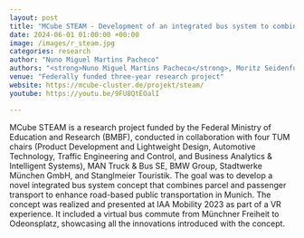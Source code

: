 ```yaml
---
layout: post
title: "MCube STEAM - Development of an integrated bus system to combine passenger and parcel transport"
date: 2024-06-01 01:00:00 +00:00
image: /images/r_steam.jpg
categories: research
author: "Nuno Miguel Martins Pacheco"
authors: "<strong>Nuno Miguel Martins Pacheco</strong>, Moritz Seidenfus, Martin Frank, Fabian Fehn, Roman Engelhardt, Benedikt Lienkamp, Markus Mörtl, Michael Roth, Johanna Golas, Jan Rössnig, Thorsten Bergmeier-Trede, Maximilian Wegner"
venue: "Federally funded three-year research project"
website: https://mcube-cluster.de/projekt/steam/
youtube: https://youtu.be/9FU8QtEOalI

---
```


MCube STEAM is a research project funded by the Federal Ministry of Education and Research (BMBF), conducted in collaboration with four TUM chairs (Product Development and Lightweight Design, Automotive Technology, Traffic Engineering and Control, and Business Analytics & Intelligent Systems), MAN Truck & Bus SE, BMW Group, Stadtwerke München GmbH, and Stanglmeier Touristik. The goal was to develop a novel integrated bus system concept that combines parcel and passenger transport to enhance road-based public transportation in Munich. The concept was realized and presented at IAA Mobility 2023 as part of a VR experience. It included a virtual bus commute from Münchner Freiheit to Odeonsplatz, showcasing all the innovations introduced with the concept.